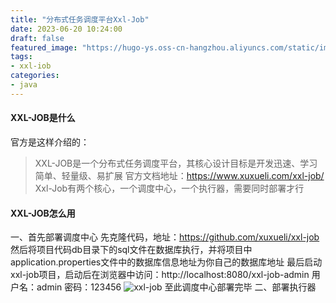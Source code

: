 ```yaml
---
title: "分布式任务调度平台Xxl-Job"
date: 2023-06-20 10:24:00
draft: false
featured_image: "https://hugo-ys.oss-cn-hangzhou.aliyuncs.com/static/img/xxl-job.jpg"
tags:
- xxl-iob
categories:
- java
---
```

#### XXL-JOB是什么
官方是这样介绍的：
> XXL-JOB是一个分布式任务调度平台，其核心设计目标是开发迅速、学习简单、轻量级、易扩展
> 官方文档地址：https://www.xuxueli.com/xxl-job/
> Xxl-Job有两个核心，一个调度中心，一个执行器，需要同时部署才行
#### XXL-JOB怎么用
一、首先部署调度中心
先克隆代码，地址：https://github.com/xuxueli/xxl-job
然后将项目代码db目录下的sql文件在数据库执行，并将项目中application.properties文件中的数据库信息地址为你自己的数据库地址
最后启动xxl-job项目，启动后在浏览器中访问：http://localhost:8080/xxl-job-admin
用户名：admin    密码：123456
![xxl-job](https://hugo-ys.oss-cn-hangzhou.aliyuncs.com/static/img/xxl-job.jpg)
至此调度中心部署完毕
二、部署执行器


